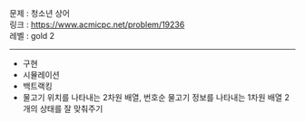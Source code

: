 문제 : 청소년 상어
<br>
링크 : https://www.acmicpc.net/problem/19236
<br>
레벨 : gold 2

---

- 구현
- 시뮬레이션
- 백트랙킹
- 물고기 위치를 나타내는 2차원 배열, 번호순 물고기 정보를 나타내는 1차원 배열 2개의 상태를 잘 맞춰주기